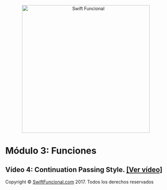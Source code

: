 <p align="center">
<a href="http://swiftfuncional.com"><img src="http://www.swiftfuncional.com/wp-content/uploads/2016/10/Swift-x-04.png" alt="Swift Funcional" width="400"/></a>
</p>

# Módulo 3: Funciones
## Vídeo 4: Continuation Passing Style. [[Ver vídeo]](http://swiftfuncional.thinkific.com/courses/take/programacion-funcional-swift/lessons/1132195-continuation-passing-style-cps)

Copyright © [SwiftFuncional.com](http://swiftfuncional.com) 2017. Todos los derechos reservados
